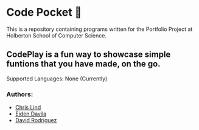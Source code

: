 # Code Pocket :robot:

This is a repository containing programs written for the Portfolio Project at Holberton School of Computer Science.

## CodePlay is a fun way to showcase simple funtions that you have made, on the go.
Supported Languages: None (Currently)

### Authors:
- [Chris Lind](https://github.com/ChrissLind)
- [Eiden Davila](https://github.com/EGabriel-bot)
- [David Rodriguez](https://github.com/DavidDaniel1996)
